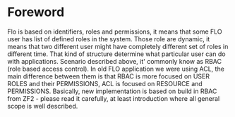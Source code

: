 Foreword
=========
Flo is based on identifiers, roles and permissions, it means that some FLO user has list of defined roles in the system. Those role are dynamic, it means that two different user might have completely different set of roles in different time. That kind of structure determine what particular user can do with applications. Scenario described above, it' commonly know as RBAC (role based access control). In old FLO application we were using ACL, the main difference between them is that RBAC is more focused on USER ROLES and their PERMISSIONS, ACL is focused on RESOURCE and PERMISSIONS. Basically, new implementation is based on build in RBAC from ZF2 - please read it carefully, at least introduction where all general scope is well described.
